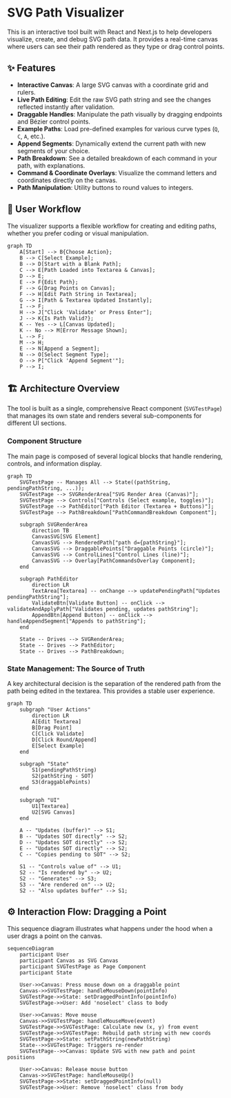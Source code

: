 # SVG Path Visualizer

This is an interactive tool built with React and Next.js to help developers visualize, create, and debug SVG path data. It provides a real-time canvas where users can see their path rendered as they type or drag control points.

## ✨ Features

-   **Interactive Canvas**: A large SVG canvas with a coordinate grid and rulers.
-   **Live Path Editing**: Edit the raw SVG path string and see the changes reflected instantly after validation.
-   **Draggable Handles**: Manipulate the path visually by dragging endpoints and Bézier control points.
-   **Example Paths**: Load pre-defined examples for various curve types (`Q`, `C`, `A`, etc.).
-   **Append Segments**: Dynamically extend the current path with new segments of your choice.
-   **Path Breakdown**: See a detailed breakdown of each command in your path, with explanations.
-   **Command & Coordinate Overlays**: Visualize the command letters and coordinates directly on the canvas.
-   **Path Manipulation**: Utility buttons to round values to integers.

## 🌊 User Workflow

The visualizer supports a flexible workflow for creating and editing paths, whether you prefer coding or visual manipulation.

```mermaid
graph TD
    A[Start] --> B{Choose Action};
    B --> C[Select Example];
    B --> D[Start with a Blank Path];
    C --> E[Path Loaded into Textarea & Canvas];
    D --> E;
    E --> F{Edit Path};
    F --> G[Drag Points on Canvas];
    F --> H[Edit Path String in Textarea];
    G --> I[Path & Textarea Updated Instantly];
    I --> F;
    H --> J["Click 'Validate' or Press Enter"];
    J --> K{Is Path Valid?};
    K -- Yes --> L[Canvas Updated];
    K -- No --> M[Error Message Shown];
    L --> F;
    M --> H;
    E --> N[Append a Segment];
    N --> O[Select Segment Type];
    O --> P["Click 'Append Segment'"];
    P --> I;
```

## 🏗️ Architecture Overview

The tool is built as a single, comprehensive React component (`SVGTestPage`) that manages its own state and renders several sub-components for different UI sections.

### Component Structure

The main page is composed of several logical blocks that handle rendering, controls, and information display.

```mermaid
graph TD
    SVGTestPage -- Manages All --> State((pathString, pendingPathString, ...));
    SVGTestPage --> SVGRenderArea["SVG Render Area (Canvas)"];
    SVGTestPage --> Controls["Controls (Select example, toggles)"];
    SVGTestPage --> PathEditor["Path Editor (Textarea + Buttons)"];
    SVGTestPage --> PathBreakdown["PathCommandBreakdown Component"];

    subgraph SVGRenderArea
        direction TB
        CanvasSVG[SVG Element]
        CanvasSVG --> RenderedPath["path d={pathString}"];
        CanvasSVG --> DraggablePoints["Draggable Points (circle)"];
        CanvasSVG --> ControlLines["Control Lines (line)"];
        CanvasSVG --> Overlay[PathCommandsOverlay Component];
    end

    subgraph PathEditor
        direction LR
        TextArea[Textarea] -- onChange --> updatePendingPath["Updates pendingPathString"];
        ValidateBtn[Validate Button] -- onClick --> validateAndApplyPath["Validates pending, updates pathString"];
        AppendBtn[Append Button] -- onClick --> handleAppendSegment["Appends to pathString"];
    end

    State -- Drives --> SVGRenderArea;
    State -- Drives --> PathEditor;
    State -- Drives --> PathBreakdown;
```

### State Management: The Source of Truth

A key architectural decision is the separation of the rendered path from the path being edited in the textarea. This provides a stable user experience.

```mermaid
graph TD
    subgraph "User Actions"
        direction LR
        A[Edit Textarea]
        B[Drag Point]
        C[Click Validate]
        D[Click Round/Append]
        E[Select Example]
    end

    subgraph "State"
        S1(pendingPathString)
        S2(pathString - SOT)
        S3(draggablePoints)
    end

    subgraph "UI"
        U1[Textarea]
        U2[SVG Canvas]
    end
    
    A -- "Updates (buffer)" --> S1;
    B -- "Updates SOT directly" --> S2;
    D -- "Updates SOT directly" --> S2;
    E -- "Updates SOT directly" --> S2;
    C -- "Copies pending to SOT" --> S2;

    S1 -- "Controls value of" --> U1;
    S2 -- "Is rendered by" --> U2;
    S2 -- "Generates" --> S3;
    S3 -- "Are rendered on" --> U2;
    S2 -- "Also updates buffer" --> S1;
```

## ⚙️ Interaction Flow: Dragging a Point

This sequence diagram illustrates what happens under the hood when a user drags a point on the canvas.

```mermaid
sequenceDiagram
    participant User
    participant Canvas as SVG Canvas
    participant SVGTestPage as Page Component
    participant State

    User->>Canvas: Press mouse down on a draggable point
    Canvas->>SVGTestPage: handleMouseDown(pointInfo)
    SVGTestPage->>State: setDraggedPointInfo(pointInfo)
    SVGTestPage->>User: Add 'noselect' class to body
    
    User->>Canvas: Move mouse
    Canvas->>SVGTestPage: handleMouseMove(event)
    SVGTestPage->>SVGTestPage: Calculate new (x, y) from event
    SVGTestPage->>SVGTestPage: Rebuild path string with new coords
    SVGTestPage->>State: setPathString(newPathString)
    State-->>SVGTestPage: Triggers re-render
    SVGTestPage-->>Canvas: Update SVG with new path and point positions
    
    User->>Canvas: Release mouse button
    Canvas->>SVGTestPage: handleMouseUp()
    SVGTestPage->>State: setDraggedPointInfo(null)
    SVGTestPage->>User: Remove 'noselect' class from body
``` 